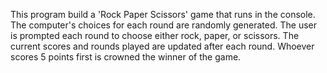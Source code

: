 This program build a 'Rock Paper Scissors' game that runs in the console.
The computer's choices for each round are randomly generated.
The user is prompted each round to choose either rock, paper, or scissors.
The current scores and rounds played are updated after each round.
Whoever scores 5 points first is crowned the winner of the game.